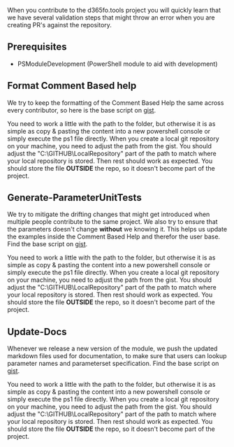 When you contribute to the d365fo.tools project you will quickly learn that we have several validation steps that might throw an error when you are creating PR's against the repository.

## **Prerequisites**
* PSModuleDevelopment (PowerShell module to aid with development)

## **Format Comment Based help**
We try to keep the formatting of the Comment Based Help the same across every contributor, so here is the base script on [gist](https://gist.github.com/Splaxi/ff7485a24f6ed9937f3e8da76b5d4840).

You need to work a little with the path to the folder, but otherwise it is as simple as copy & pasting the content into a new powershell console or simply execute the ps1 file directly. When you create a local git repository on your machine, you need to adjust the path from the gist. You should adjust the "C:\GITHUB\LocalRepository\" part of the path to match where your local repository is stored. Then rest should work as expected. You should store the file **OUTSIDE** the repo, so it doesn't become part of the project.

## **Generate-ParameterUnitTests**
We try to mitigate the drifting changes that might get introduced when multiple people contribute to the same project. We also try to ensure that the parameters doesn't change **without** we knowing it. This helps us update the examples inside the Comment Based Help and therefor the user base. Find the base script on [gist](https://gist.github.com/Splaxi/2a24fc3c5193089ae7047ac5b8f104db).

You need to work a little with the path to the folder, but otherwise it is as simple as copy & pasting the content into a new powershell console or simply execute the ps1 file directly. When you create a local git repository on your machine, you need to adjust the path from the gist. You should adjust the "C:\GITHUB\LocalRepository\" part of the path to match where your local repository is stored. Then rest should work as expected. You should store the file **OUTSIDE** the repo, so it doesn't become part of the project.

## **Update-Docs**
Whenever we release a new version of the module, we push the updated markdown files used for documentation, to make sure that users can lookup parameter names and parameterset specification. Find the base script on [gist](https://gist.github.com/Splaxi/8934e13cb35918d13af6e3a21c208b0e).

You need to work a little with the path to the folder, but otherwise it is as simple as copy & pasting the content into a new powershell console or simply execute the ps1 file directly. When you create a local git repository on your machine, you need to adjust the path from the gist. You should adjust the "C:\GITHUB\LocalRepository\" part of the path to match where your local repository is stored. Then rest should work as expected. You should store the file **OUTSIDE** the repo, so it doesn't become part of the project.